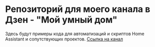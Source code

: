 # Репозиторий для моего канала в Дзен - "Мой умный дом"
Здесь будут примеры кода для автоматизаций и скриптов Home Assistant и сопутствующих проектов. 
[Ссылка на канал]("https://dzen.ru/mysmart")
